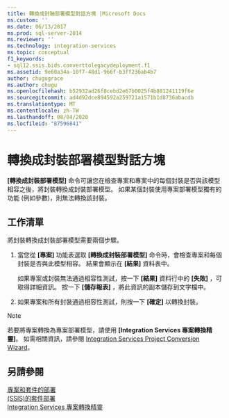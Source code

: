 ```yaml
---
title: 轉換成封裝部署模型對話方塊 |Microsoft Docs
ms.custom: ''
ms.date: 06/13/2017
ms.prod: sql-server-2014
ms.reviewer: ''
ms.technology: integration-services
ms.topic: conceptual
f1_keywords:
- sql12.ssis.bids.converttolegacydeployment.f1
ms.assetid: 9e60a34a-10f7-48d1-966f-b3ff236ab4b7
author: chugugrace
ms.author: chugu
ms.openlocfilehash: b52932ad26f8cebd2e67b0025f4b881241119f6e
ms.sourcegitcommit: ad4d92dce894592a259721a1571b1d8736abacdb
ms.translationtype: MT
ms.contentlocale: zh-TW
ms.lasthandoff: 08/04/2020
ms.locfileid: "87596841"
---
```

# <a name="convert-to-package-deployment-model-dialog-box"></a>轉換成封裝部署模型對話方塊
  **[轉換成封裝部署模型]** 命令可讓您在檢查專案和專案中的每個封裝是否與該模型相容之後，將封裝轉換成封裝部署模型。 如果某個封裝使用專案部署模型獨有的功能 (例如參數)，則無法轉換該封裝。  
  
## <a name="task-list"></a>工作清單  
 將封裝轉換成封裝部署模型需要兩個步驟。  
  
1.  當您從 **[專案]** 功能表選取 **[轉換成封裝部署模型]** 命令時，會檢查專案和每個封裝是否與此模型相容。 結果會顯示在 **[結果]** 資料表中。  
  
     如果專案或封裝無法通過相容性測試，按一下 **[結果]** 資料行中的 **[失敗]** ，可取得詳細資訊。 按一下 **[儲存報表]** ，將此資訊的副本儲存到文字檔中。  
  
2.  如果專案和所有封裝通過相容性測試，則按一下 **[確定]** 以轉換封裝。  
  
> [!NOTE]  
>  若要將專案轉換為專案部署模型，請使用 **[Integration Services 專案轉換精靈]**。 如需相關資訊，請參閱 [Integration Services Project Conversion Wizard](../../2014/integration-services/integration-services-project-conversion-wizard.md)。  
  
## <a name="see-also"></a>另請參閱  
 [專案和套件的部署](packages/deploy-integration-services-ssis-projects-and-packages.md)   
 [&#40;SSIS&#41;的套件部署](packages/legacy-package-deployment-ssis.md)   
 [Integration Services 專案轉換精靈](../../2014/integration-services/integration-services-project-conversion-wizard.md)  
  
  
